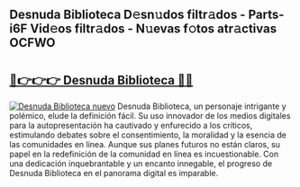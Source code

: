 ## Desnuda Biblioteca D𝚎sn𝚞dos filtr𝚊dos - Parts-i6F Vid𝚎os filtr𝚊dos - N𝚞evas f𝚘tos atr𝚊ctivas OCFWO

# <h2><a href="http://mb8t29.tromn.icu/?c=Desnuda+Biblioteca">🔗👉👉👉 Desnuda Biblioteca 🔗🔗</a></h2>

[![Desnuda Biblioteca nuevo](https://i.imgur.com/pEAQMta.gif)](http://mb8t29.tromn.icu/?c=Desnuda+Biblioteca)
Desnuda Biblioteca, un personaje intrigante y polémico, elude la definición fácil. Su uso innovador de los medios digitales para la autopresentación ha cautivado y enfurecido a los críticos, estimulando debates sobre el consentimiento, la moralidad y la esencia de las comunidades en línea. Aunque sus planes futuros no están claros, su papel en la redefinición de la comunidad en línea es incuestionable. Con una dedicación inquebrantable y un encanto innegable, el progreso de Desnuda Biblioteca en el panorama digital es imparable.
